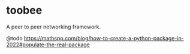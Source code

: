 # toobee
A peer to peer networking framework.

@todo https://mathspp.com/blog/how-to-create-a-python-package-in-2022#populate-the-real-package
